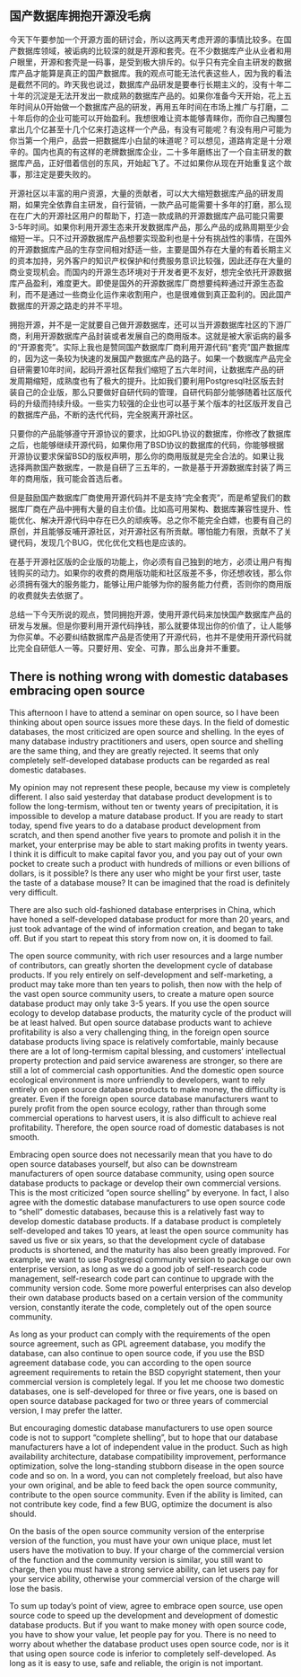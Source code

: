 

## 国产数据库拥抱开源没毛病

今天下午要参加一个开源方面的研讨会，所以这两天考虑开源的事情比较多。在国产数据库领域，被诟病的比较深的就是开源和套壳。在不少数据库产业从业者和用户眼里，开源和套壳是一码事，是受到极大排斥的。似乎只有完全自主研发的数据库产品才能算是真正的国产数据库。我的观点可能无法代表这些人，因为我的看法是截然不同的。昨天我也说过，数据库产品研发是要奉行长期主义的，没有十年二十年的沉淀是无法开发出一款成熟的数据库产品的。如果你准备今天开始，花上五年时间从0开始做一个数据库产品的研发，再用五年时间在市场上推广与打磨，二十年后你的企业可能可以开始盈利。我想很难让资本能够青睐你，而你自己掏腰包拿出几个亿甚至十几个亿来打造这样一个产品，有没有可能呢？有没有用户可能为你当第一个用户，品尝一把数据库小白鼠的味道呢？可以想见，道路肯定是十分艰辛的。国内也真的有这样的老牌数据库企业，二十多年磨练出了一个自主研发的数据库产品，正好借着信创的东风，开始起飞了。不过如果你从现在开始重复这个故事，那注定是要失败的。

开源社区以丰富的用户资源，大量的贡献者，可以大大缩短数据库产品的研发周期，如果完全依靠自主研发，自行营销，一款产品可能需要十多年的打磨，那么现在在广大的开源社区用户的帮助下，打造一款成熟的开源数据库产品可能只需要3-5年时间。如果你利用开源生态来开发数据库产品，那么产品的成熟周期至少会缩短一半。只不过开源数据库产品想要实现盈利也是十分有挑战性的事情，在国外的开源数据库产品的生存空间相对舒适一些，主要是国外存在大量的有着长期主义的资本加持，另外客户的知识产权保护和付费服务意识比较强，因此还存在大量的商业变现机会。而国内的开源生态环境对于开发者更不友好，想完全依托开源数据库产品盈利，难度更大。即使是国外的开源数据库厂商想要纯粹通过开源生态盈利，而不是通过一些商业化运作来收割用户，也是很难做到真正盈利的。因此国产数据库的开源之路走的并不平坦。

拥抱开源，并不是一定就要自己做开源数据库，还可以当开源数据库社区的下游厂商，利用开源数据库产品封装或者发展自己的商用版本。这就是被大家诟病的最多的“开源套壳”。实际上我也是赞同国产数据库厂商利用开源代码“套壳”国产数据库的，因为这一条较为快速的发展国产数据库产品的路子。如果一个数据库产品完全自研需要10年时间，起码开源社区帮我们缩短了五六年时间，让数据库产品的研发周期缩短，成熟度也有了极大的提升。比如我们要利用Postgresql社区版去封装自己的企业版，那么只要做好自研代码的管理，自研代码部分能够随着社区版代码的升级而持续升级。一些实力较强的企业也可以基于某个版本的社区版开发自己的数据库产品，不断的迭代代码，完全脱离开源社区。

只要你的产品能够遵守开源协议的要求，比如GPL协议的数据库，你修改了数据库之后，也能够继续开源代码，如果你用了BSD协议的数据库的代码，你能够根据开源协议要求保留BSD的版权声明，那么你的商用版就是完全合法的。如果让我选择两款国产数据库，一款是自研了三五年的，一款是基于开源数据库封装了两三年的商用版，我可能会首选后者。

但是鼓励国产数据库厂商使用开源代码并不是支持“完全套壳”，而是希望我们的数据库厂商在产品中拥有大量的自主价值。比如高可用架构、数据库兼容性提升、性能优化、解决开源代码中存在已久的顽疾等。总之你不能完全白嫖，也要有自己的原创，并且能够反哺开源社区，对开源社区有所贡献。哪怕能力有限，贡献不了关键代码，发现几个BUG，优化优化文档也是应该的。

在基于开源社区版的企业版的功能上，你必须有自己独到的地方，必须让用户有掏钱购买的动力。如果你的收费的商用版功能和社区版差不多，你还想收钱，那么你必须拥有强大的服务能力，能够让用户能够为你的服务能力付费，否则你的商用版的收费就失去依据了。

总结一下今天所说的观点，赞同拥抱开源，使用开源代码来加快国产数据库产品的研发与发展。但是你要利用开源代码挣钱，那么就要体现出你的价值了，让人能够为你买单。不必要纠结数据库产品是否使用了开源代码，也并不是使用开源代码就比完全自研低人一等。只要好用、安全、可靠，那么出身并不重要。



There is nothing wrong with domestic databases embracing open source
--------------------------------------------------------------------

This afternoon I have to attend a seminar on open source, so I have been thinking about open source issues more these days. In the field of domestic databases, the most criticized are open source and shelling. In the eyes of many database industry practitioners and users, open source and shelling are the same thing, and they are greatly rejected. It seems that only completely self-developed database products can be regarded as real domestic databases. 

My opinion may not represent these people, because my view is completely different. I also said yesterday that database product development is to follow the long-termism, without ten or twenty years of precipitation, it is impossible to develop a mature database product. If you are ready to start today, spend five years to do a database product development from scratch, and then spend another five years to promote and polish it in the market, your enterprise may be able to start making profits in twenty years. I think it is difficult to make capital favor you, and you pay out of your own pocket to create such a product with hundreds of millions or even billions of dollars, is it possible? Is there any user who might be your first user, taste the taste of a database mouse? It can be imagined that the road is definitely very difficult. 

There are also such old-fashioned database enterprises in China, which have honed a self-developed database product for more than 20 years, and just took advantage of the wind of information creation, and began to take off. But if you start to repeat this story from now on, it is doomed to fail.

The open source community, with rich user resources and a large number of contributors, can greatly shorten the development cycle of database products. If you rely entirely on self-development and self-marketing, a product may take more than ten years to polish, then now with the help of the vast open source community users, to create a mature open source database product may only take 3-5 years. If you use the open source ecology to develop database products, the maturity cycle of the product will be at least halved. But open source database products want to achieve profitability is also a very challenging thing, in the foreign open source database products living space is relatively comfortable, mainly because there are a lot of long-termism capital blessing, and customers’ intellectual property protection and paid service awareness are stronger, so there are still a lot of commercial cash opportunities. And the domestic open source ecological environment is more unfriendly to developers, want to rely entirely on open source database products to make money, the difficulty is greater. Even if the foreign open source database manufacturers want to purely profit from the open source ecology, rather than through some commercial operations to harvest users, it is also difficult to achieve real profitability. Therefore, the open source road of domestic databases is not smooth.

Embracing open source does not necessarily mean that you have to do open source databases yourself, but also can be downstream manufacturers of open source database community, using open source database products to package or develop their own commercial versions. This is the most criticized “open source shelling” by everyone. In fact, I also agree with the domestic database manufacturers to use open source code to “shell” domestic databases, because this is a relatively fast way to develop domestic database products. If a database product is completely self-developed and takes 10 years, at least the open source community has saved us five or six years, so that the development cycle of database products is shortened, and the maturity has also been greatly improved. For example, we want to use Postgresql community version to package our own enterprise version, as long as we do a good job of self-research code management, self-research code part can continue to upgrade with the community version code. Some more powerful enterprises can also develop their own database products based on a certain version of the community version, constantly iterate the code, completely out of the open source community.

As long as your product can comply with the requirements of the open source agreement, such as GPL agreement database, you modify the database, can also continue to open source code, if you use the BSD agreement database code, you can according to the open source agreement requirements to retain the BSD copyright statement, then your commercial version is completely legal. If you let me choose two domestic databases, one is self-developed for three or five years, one is based on open source database packaged for two or three years of commercial version, I may prefer the latter.

But encouraging domestic database manufacturers to use open source code is not to support “complete shelling”, but to hope that our database manufacturers have a lot of independent value in the product. Such as high availability architecture, database compatibility improvement, performance optimization, solve the long-standing stubborn disease in the open source code and so on. In a word, you can not completely freeload, but also have your own original, and be able to feed back the open source community, contribute to the open source community. Even if the ability is limited, can not contribute key code, find a few BUG, optimize the document is also should.

On the basis of the open source community version of the enterprise version of the function, you must have your own unique place, must let users have the motivation to buy. If your charge of the commercial version of the function and the community version is similar, you still want to charge, then you must have a strong service ability, can let users pay for your service ability, otherwise your commercial version of the charge will lose the basis.

To sum up today’s point of view, agree to embrace open source, use open source code to speed up the development and development of domestic database products. But if you want to make money with open source code, you have to show your value, let people pay for you. There is no need to worry about whether the database product uses open source code, nor is it that using open source code is inferior to completely self-developed. As long as it is easy to use, safe and reliable, the origin is not important.
